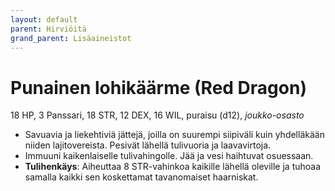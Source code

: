 ```yaml
---
layout: default
parent: Hirviöitä
grand_parent: Lisäaineistot
---
```


# Punainen lohikäärme (Red Dragon)

18 HP, 3 Panssari, 18 STR, 12 DEX, 16 WIL, puraisu (d12), _joukko-osasto_

- Savuavia ja liekehtiviä jättejä, joilla on suurempi siipiväli kuin yhdelläkään niiden lajitovereista. Pesivät lähellä tulivuoria ja laavavirtoja.
- Immuuni kaikenlaiselle tulivahingolle. Jää ja vesi haihtuvat osuessaan.
- **Tulihenkäys**: Aiheuttaa 8 STR-vahinkoa kaikille lähellä oleville ja tuhoaa samalla kaikki sen koskettamat tavanomaiset haarniskat.
